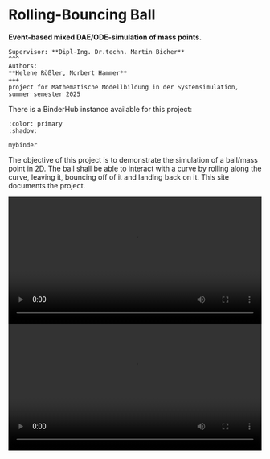 # Rolling-Bouncing Ball

**Event-based mixed DAE/ODE-simulation of mass points.**

````{card}
Supervisor: **Dipl-Ing. Dr.techn. Martin Bicher**
^^^
Authors:
**Helene Rößler, Norbert Hammer**
+++
project for Mathematische Modellbildung in der Systemsimulation, summer semester 2025
````

There is a BinderHub instance available for this project:
```{button-link} https://mybinder.org/v2/gh/Homomorpheus/mathmod_ball_dae_ode/main?urlpath=%2Fdoc%2Ftree%2Fsrc%2Frolling-bouncing_ball.ipynb
:color: primary
:shadow:

mybinder
```

The objective of this project is to demonstrate the simulation of a ball/mass point in 2D.
The ball shall be able to interact with a curve by rolling along the curve, leaving it, bouncing off of it and landing back on it.
This site documents the project.

<video width=100% controls>
      <source src="./_static/blob.mp4" type="video/mp4">
</video>

<video width=100% controls>
      <source src="./_static/bounce_threshold.mp4" type="video/mp4">
</video>

```{tableofcontents}
```

